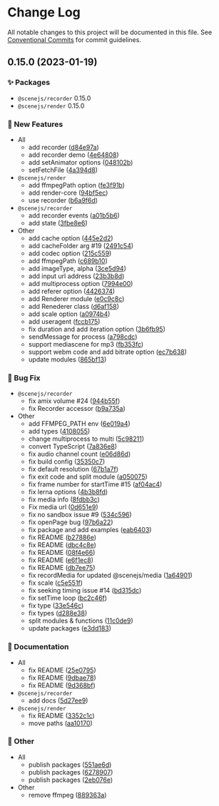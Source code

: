 # Change Log

All notable changes to this project will be documented in this file.
See [Conventional Commits](https://conventionalcommits.org) for commit guidelines.

## 0.15.0 (2023-01-19)
### :sparkles: Packages
* `@scenejs/recorder` 0.15.0
* `@scenejs/render` 0.15.0


### :rocket: New Features

* All
    * add recorder ([d84e97a](https://github.com/daybrush/scenejs-render/commit/d84e97a737a08f1f0b39a6cc49b68ad6bfc9b7e6))
    * add recorder demo ([4e64808](https://github.com/daybrush/scenejs-render/commit/4e648080b4dd6d13232ad1fe1b388073289b510a))
    * add setAnimator options ([048102b](https://github.com/daybrush/scenejs-render/commit/048102b1d2f220367d4262e7aaeffe42141858a1))
    * setFetchFile ([4a394d8](https://github.com/daybrush/scenejs-render/commit/4a394d86fcdda6bf1d76492a2b40db900c8fd374))
* `@scenejs/render`
    * add ffmpegPath option ([fe3f91b](https://github.com/daybrush/scenejs-render/commit/fe3f91bc11fa99d386f8f27cf2bf15d2f09e34a1))
    * add render-core ([94bf5ec](https://github.com/daybrush/scenejs-render/commit/94bf5ec60011d384653129560bf8d4315825b4be))
    * use recorder ([b6a9f6d](https://github.com/daybrush/scenejs-render/commit/b6a9f6d919d14563fdebfcbe844dea507c064b7d))
* `@scenejs/recorder`
    * add recorder events ([a01b5b6](https://github.com/daybrush/scenejs-render/commit/a01b5b6ce0b72c5bfdbb5eee5e6b4448b46474c8))
    * add state ([3fbe8e6](https://github.com/daybrush/scenejs-render/commit/3fbe8e6ac868d22b7e60fc6f78531aa6fc464020))
* Other
    * add cache option ([445e2d2](https://github.com/daybrush/scenejs-render/commit/445e2d26e32438f885e3054937d8bd46050595c0))
    * add cacheFolder arg #19 ([2491c54](https://github.com/daybrush/scenejs-render/commit/2491c54ab3eb24e317e3104e90ea5923add14727))
    * add codec option ([215c559](https://github.com/daybrush/scenejs-render/commit/215c559ee96632e41619aac12db26fb08538b146))
    * add ffmpegPath ([c689b10](https://github.com/daybrush/scenejs-render/commit/c689b108dab5a737bba26e4e9455483eb744af73))
    * add imageType, alpha ([3ce5d94](https://github.com/daybrush/scenejs-render/commit/3ce5d94b8dcbf4f097cbf54491f38d1e33a53180))
    * add input url address ([23b3b8d](https://github.com/daybrush/scenejs-render/commit/23b3b8d7c1d2ac7d1205cebbbebf0e7fc133ad7e))
    * add multiprocess option ([7994e00](https://github.com/daybrush/scenejs-render/commit/7994e009a5245c821f73689d695b37a9dceb6e68))
    * add referer option ([4426374](https://github.com/daybrush/scenejs-render/commit/442637486dedd44e47ff6d18ec286d5ee4b34776))
    * add Renderer module ([e0c9c8c](https://github.com/daybrush/scenejs-render/commit/e0c9c8cff5f3d7317303640656950829e2d974fe))
    * add Renederer class ([d6af158](https://github.com/daybrush/scenejs-render/commit/d6af1589637742186bafab057c5e70d207288b67))
    * add scale option ([a0974b4](https://github.com/daybrush/scenejs-render/commit/a0974b41e64bb67432fc222488290c3d5ed2454d))
    * add useragent ([fccb175](https://github.com/daybrush/scenejs-render/commit/fccb175d8461f7cbf8e3c7c646cfcdddfe58c963))
    * fix duration and add iteration option ([3b6fb95](https://github.com/daybrush/scenejs-render/commit/3b6fb95719469ecaf6a9da3c40f625ce9003958e))
    * sendMessage for process ([a798cdc](https://github.com/daybrush/scenejs-render/commit/a798cdc490e4b98185d9db74589cab490bae416e))
    * support mediascene for mp3 ([fb353fc](https://github.com/daybrush/scenejs-render/commit/fb353fc4ccfe50f8d15eb708d57db0d4918910ea))
    * support webm code and add bitrate option ([ec7b638](https://github.com/daybrush/scenejs-render/commit/ec7b6382640b1ed6d61ef478fb01d2c8495257a2))
    * update modules ([865bf13](https://github.com/daybrush/scenejs-render/commit/865bf139562702394b69b209358a55291c1e82ed))


### :bug: Bug Fix

* `@scenejs/recorder`
    * fix amix volume #24 ([944b55f](https://github.com/daybrush/scenejs-render/commit/944b55fe32da9ac3149347aa5d7e043e6c19386e))
    * fix Recorder accessor ([b9a735a](https://github.com/daybrush/scenejs-render/commit/b9a735a338efe9002f6f68fae04a3db97f03a3bf))
* Other
    * add FFMPEG_PATH env ([6e019a4](https://github.com/daybrush/scenejs-render/commit/6e019a418951786c8b639b52bce0664b38ec9133))
    * add types ([4108055](https://github.com/daybrush/scenejs-render/commit/41080552c0335996f31b2e7c6186a1ab21021e65))
    * change multiprocess to multi ([5c98211](https://github.com/daybrush/scenejs-render/commit/5c9821183ba05698e477b031833318931ab4f938))
    * convert TypeScript ([7a836e8](https://github.com/daybrush/scenejs-render/commit/7a836e8abfeac3a1826d98ff55fc532f82c122e3))
    * fix audio channel count ([e06d86d](https://github.com/daybrush/scenejs-render/commit/e06d86d9413dbd6a179e590e518226f3135737e0))
    * fix build config ([35350c7](https://github.com/daybrush/scenejs-render/commit/35350c7bc5d5c38299e5b0c87e42f70856f67c8e))
    * fix default resolution ([67b1a7f](https://github.com/daybrush/scenejs-render/commit/67b1a7f923b01d1898f9a1f503d4b3936c78e701))
    * fix exit code and split module ([a050075](https://github.com/daybrush/scenejs-render/commit/a05007549013c2f887693ed13f66083edeac2f0b))
    * fix frame number for startTime #15 ([af04ac4](https://github.com/daybrush/scenejs-render/commit/af04ac482c275bc4e5e9e6fe3e006adc9d6d57b6))
    * fix lerna options ([4b3b8fd](https://github.com/daybrush/scenejs-render/commit/4b3b8fd89203f30fc63bfe524cbed971b18d8063))
    * fix media info ([8fdbb3c](https://github.com/daybrush/scenejs-render/commit/8fdbb3ca9edb4f9b30753029db760f5e69b37b82))
    * Fix media url ([0d651e9](https://github.com/daybrush/scenejs-render/commit/0d651e9c47286b9510d0bacc55868693211b6c48))
    * fix no sandbox issue #9 ([534c596](https://github.com/daybrush/scenejs-render/commit/534c596ecd262174b98cc583b817df4cab03519c))
    * fix openPage bug ([97b6a22](https://github.com/daybrush/scenejs-render/commit/97b6a22188c39984cbabc49f97ae0922f3808edc))
    * fix package and add examples ([eab6403](https://github.com/daybrush/scenejs-render/commit/eab64035935da53be1329bf1a9810f4143014d8a))
    * fix README ([b27886e](https://github.com/daybrush/scenejs-render/commit/b27886e753bffaa463df1692cfce7fa2afec2a1f))
    * fix README ([dbc4c8e](https://github.com/daybrush/scenejs-render/commit/dbc4c8e5cbe1fa2c732cf6fe742aa6e3d9cd10fc))
    * fix README ([08f4e66](https://github.com/daybrush/scenejs-render/commit/08f4e664918556740487a43eed8e326018740115))
    * fix README ([e6f1ec8](https://github.com/daybrush/scenejs-render/commit/e6f1ec814abfc400383933e2031fa421d55a93d4))
    * fix README ([db7ee75](https://github.com/daybrush/scenejs-render/commit/db7ee757824be1f0f5542e6c855da68696434f9e))
    * fix recordMedia for updated @scenejs/media ([1a64901](https://github.com/daybrush/scenejs-render/commit/1a64901fcebffc85d15ad84d5a22bf07d0ea03a4))
    * fix scale ([c5e551f](https://github.com/daybrush/scenejs-render/commit/c5e551fb6fd63a2cba427976f153ba6be1e44e97))
    * fix seeking timing issue #14 ([bd315dc](https://github.com/daybrush/scenejs-render/commit/bd315dcd17621396ca8ec6112b244e002ea8aaf0))
    * fix setTime loop ([bc2c46f](https://github.com/daybrush/scenejs-render/commit/bc2c46ff4ee6a3f22c0ee78c72d9db17d78e596a))
    * fix type ([33e546c](https://github.com/daybrush/scenejs-render/commit/33e546c3da0abde0294105b9a7be45633f1a3c1c))
    * fix types ([d288e38](https://github.com/daybrush/scenejs-render/commit/d288e38fa410c7ce84dba329cf55f76454a28599))
    * split modules & functions ([11c0de9](https://github.com/daybrush/scenejs-render/commit/11c0de9e66f6f315729dc8dec5086b6fc7602f00))
    * update packages ([e3dd183](https://github.com/daybrush/scenejs-render/commit/e3dd183435c5d5a9ac6d2b326a860671a78a7ccb))


### :memo: Documentation

* All
    * fix README ([25e0795](https://github.com/daybrush/scenejs-render/commit/25e0795c00f1d87bdf6c6625e2f1856052b6f9b6))
    * fix README ([9dbae78](https://github.com/daybrush/scenejs-render/commit/9dbae78daaecc0ae08948f56ca44efd83fd911c7))
    * fix README ([9d368bf](https://github.com/daybrush/scenejs-render/commit/9d368bff00c679181d5a902c3daeb818a257911d))
* `@scenejs/recorder`
    * add docs ([5d27ee9](https://github.com/daybrush/scenejs-render/commit/5d27ee9604af7c84ad824e1a10f9219ac7222989))
* `@scenejs/render`
    * fix README ([3352c1c](https://github.com/daybrush/scenejs-render/commit/3352c1cd679d296fdaa2e3878ae99ef51a295f58))
    * move paths ([aa10170](https://github.com/daybrush/scenejs-render/commit/aa10170927c415edfa2f0f519a2f71c2449355fc))


### :mega: Other

* All
    * publish packages ([551ae6d](https://github.com/daybrush/scenejs-render/commit/551ae6d9b65c77dcd85307fc8c8eab9ae0129703))
    * publish packages ([6278907](https://github.com/daybrush/scenejs-render/commit/6278907961dea2fbce948d83e437c2abcd313f79))
    * publish packages ([2eb076e](https://github.com/daybrush/scenejs-render/commit/2eb076ec637830a8a6b226d4999d7fd2b6c41146))
* Other
    * remove ffmpeg ([889363a](https://github.com/daybrush/scenejs-render/commit/889363ae3de7419b2f6dd6213a1c1680db777561))
